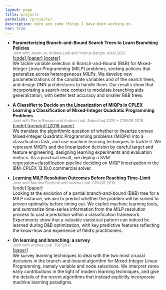 ```yaml
---
layout: page
title: projects
permalink: /projects/
description: Here are some things I have been working on.
nav: true
---
```


<!---
To have side-by-side pictures and text blocks, use the following template:
(see https://talk.jekyllrb.com/t/inclusion-image-on-left-side-and-text-on-the-right-side-using-markdown-in-jekyll-site/3413/9)
<div style="clear: both;">
  <div style="float: left; margin-right 1em; padding-right: 25px">
    <img src="/assets/img/sq-land-doig-tree.png" alt="" width="150px" height="200px">
  </div>
  <div>
    <h5>Parameterizing Branch-and-Bound Search Trees to Learn Branching Policies</h5>
    <p>
        We tackle variable selection in Branch-and-Bound (B&B) for Mixed-Integer Linear Programming (MILP) problems, 
seeking policies that generalize across heterogeneous MILPs.
We develop new parameterizations of the candidate variables and of the search trees, and design DNN architectures to handle them.
Our results show that incorporating a search-tree context to modulate branching aids generalization, with better test accuracy and smaller B&B trees.
        <br><br>
        <a href="https://github.com/ds4dm/branch-search-trees" target="_blank"> [code] </a>
        <a href="https://ojs.aaai.org/index.php/AAAI/article/view/16512" target="_blank"> [paper] </a>
        <a href="/assets/pdf/AAAI21-poster-gzarpellon.pdf" target="_blank" > [poster] </a>
    </p>
  </div>
</div>
-->

- **Parameterizing Branch-and-Bound Search Trees to Learn Branching Policies**<br>
    <small style="font-size: 85%; color:gray">Joint with Jason Jo, Andrea Lodi and Yoshua Bengio. AAAI 2021.</small>
    <br>
        <a href="https://github.com/ds4dm/branch-search-trees" target="_blank"> [code] </a>
        <a href="https://ojs.aaai.org/index.php/AAAI/article/view/16512" target="_blank"> [paper] </a>
        <a href="/assets/pdf/AAAI21-poster-gzarpellon.pdf" target="_blank" > [poster] </a>
    <br>
    We tackle variable selection in Branch-and-Bound (B&B) for Mixed-Integer Linear Programming (MILP) problems, 
    seeking policies that generalize across heterogeneous MILPs.
    We develop new parameterizations of the candidate variables and of the search trees, and design DNN architectures to handle them.
    Our results show that incorporating a search-tree context to modulate branching aids generalization, with better test accuracy and smaller B&B trees.
    
- **A Classifier to Decide on the Linearization of MIQPs in CPLEX**<br>
  **Learning a Classification of Mixed-Integer Quadratic Programming Problems**<br>
    <small style="font-size: 85%; color:gray">Joint with Pierre Bonami and Andrea Lodi. Submitted 2020 + CPAIOR 2018.</small>
    <br>
        <a href="https://github.com/ds4dm/miqp-clf2lin" target="_blank"> [code] </a>
        <a href="http://www.optimization-online.org/DB_HTML/2020/03/7662.html" target="_blank"> [preprint] </a>
        <a href="https://link.springer.com/chapter/10.1007/978-3-319-93031-2_43" target="_blank"> [2018 paper] </a>
    <br>
    We translate the algorithmic question of whether to linearize convex Mixed-Integer Quadratic Programming problems (MIQPs) into a classification task, 
    and use machine learning techniques to tackle it. We represent MIQPs and the linearization decision by careful target and feature engineering, 
    designing learning experiments and evaluation metrics. As a practical result, we deploy a SVM regression+classification pipeline deciding on MIQP 
    linearization in the IBM-CPLEX 12.10.0 commercial solver.
  
- **Learning MILP Resolution Outcomes Before Reaching Time-Limit**<br>
    <small style="font-size: 85%; color:gray">Joint with Martina Fischetti and Andrea Lodi. CPAIOR 2019.</small>
    <br>
        <a href="https://github.com/ds4dm/milp-outcome" target="_blank"> [code] </a>
        <a href="https://link.springer.com/chapter/10.1007/978-3-030-19212-9_18" target="_blank"> [paper] </a>
    <br>
    Looking at the evolution of a partial branch-and-bound (B&B) tree for a MILP instance, we aim to predict whether the problem will be solved 
    to proven optimality before timing out. We exploit machine learning tools, and summarize time-series information from the 
    MILP resolution process to cast a prediction within a classification framework. Experiments show that a valuable statistical pattern can indeed be learned during B&B optimization, 
    with key predictive features reflecting the know-how and experience of field’s practitioners.
  
- **On learning and branching: a survey**<br>
    <small style="font-size: 85%; color:gray">Joint with Andrea Lodi. TOP 2017.</small>
    <br>
        <a href="https://link.springer.com/article/10.1007/s11750-017-0451-6" target="_blank"> [paper] </a>
    <br>
    We survey learning techniques to deal with the two most crucial decisions in the branch-and-bound algorithm for Mixed-Integer Linear Programming, 
    namely variable and node selections. We interpret some early contributions in the light of modern learning techniques, 
    and give the details of the recent algorithms that instead explicitly incorporate machine learning paradigms.
  
